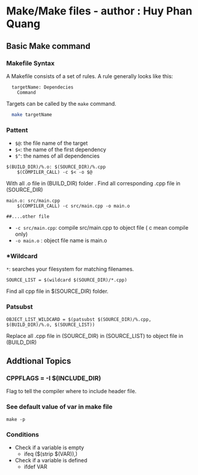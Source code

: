 # Make/Make files - author : Huy Phan Quang

## Basic Make command

### Makefile Syntax

A Makefile consists of a set of rules. A rule generally looks like this:

```make
  targetName: Dependecies
    Command
```

Targets can be called by the ```make``` command.

```bash
  make targetName
```

### Pattent

- ```$@```: the file name of the target
- ```$<```: the name of the first dependency
- ```$^```: the names of all dependencies

```make
$(BUILD_DIR)/%.o: $(SOURCE_DIR)/%.cpp
	$(COMPILER_CALL) -c $< -o $@
```
With all .o file in (BUILD_DIR) folder . Find all corresponding .cpp file in (SOURCE_DIR)

```make
main.o: src/main.cpp
	$(COMPILER_CALL) -c src/main.cpp -o main.o

##....other file
```

- ```-c src/main.cpp```: compile src/main.cpp to object file ( c mean compile only)
- ```-o main.o```      : object file name is main.o


### *Wildcard
```*```: searches your filesystem for matching filenames.
```make
SOURCE_LIST = $(wildcard $(SOURCE_DIR)/*.cpp)
```
Find all cpp file in $(SOURCE_DIR) folder.

### Patsubst
```make
OBJECT_LIST_WILDCARD = $(patsubst $(SOURCE_DIR)/%.cpp, $(BUILD_DIR)/%.o, $(SOURCE_LIST))
```

Replace all .cpp file in (SOURCE_DIR) in (SOURCE_LIST) to object file in (BUILD_DIR)

## Addtional Topics

### CPPFLAGS = -I $(INCLUDE_DIR)

Flag to tell the compiler where to include header file.

### See default value of var in make file
```make
make -p
```
### Conditions

- Check if a variable is empty
  - ifeq ($(strip $(VAR)),)
- Check if a variable is defined
  - ifdef VAR
